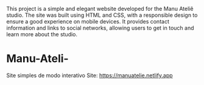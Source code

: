 This project is a simple and elegant website developed for the Manu Ateliê studio. 
The site was built using HTML and CSS, with a responsible design to ensure a good experience on mobile devices. 
It provides contact information and links to social networks, allowing users to get in touch and learn more about the studio.


# Manu-Ateli-
Site simples de modo interativo
Site: https://manuatelie.netlify.app
